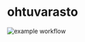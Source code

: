 # ohtuvarasto

![example workflow](https://github.com/Nanotiike/ohtuvarasto/blob/main/.github/workflows/main.yml/badge.svg)
